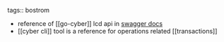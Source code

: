 tags:: bostrom

- reference of [[go-cyber]] lcd api in [swagger docs](https://lcd.bostrom.cybernode.ai)
- [[cyber cli]] tool is a reference for operations related [[transactions]]